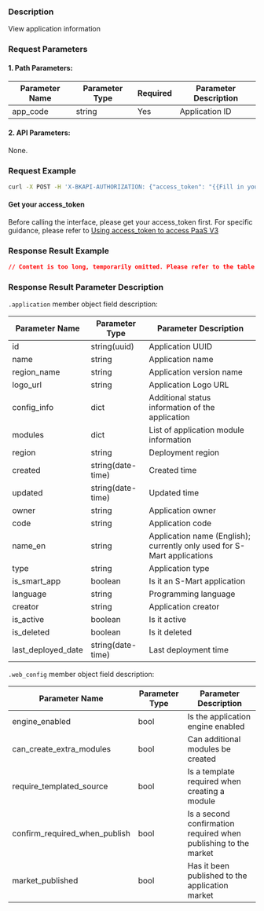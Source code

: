 ### Description
View application information


### Request Parameters

#### 1. Path Parameters:

| Parameter Name | Parameter Type | Required | Parameter Description |
|----------------|----------------|----------|-----------------------|
| app_code       | string         | Yes      | Application ID        |

#### 2. API Parameters:
None.

### Request Example

```bash
curl -X POST -H 'X-BKAPI-AUTHORIZATION: {"access_token": "{{Fill in your AccessToken}}"}' http://bkapi.example.com/api/bkpaas3/prod/bkapps/applications/{{Fill in your AppCode}}/
```

#### Get your access_token

Before calling the interface, please get your access_token first. For specific guidance, please refer to [Using access_token to access PaaS V3](https://bk.tencent.com/docs/markdown/PaaS/DevelopTools/BaseGuide/topics/paas/access_token)


### Response Result Example

```json
// Content is too long, temporarily omitted. Please refer to the table below for field details.
```

### Response Result Parameter Description

`.application` member object field description:

| Parameter Name           | Parameter Type    | Parameter Description                  |
|--------------------------|-------------------|----------------------------------------|
| id                       | string(uuid)      | Application UUID                                   |
| name                     | string            | Application name                                      |
| region_name              | string            | Application version name               |
| logo_url                 | string            | Application Logo URL                   |
| config_info              | dict              | Additional status information of the application |
| modules                  | dict              | List of application module information |
| region                   | string            | Deployment region                      |
| created                  | string(date-time) | Created time                                       |
| updated                  | string(date-time) | Updated time                                       |
| owner                    | string            |  Application owner                                      |
| code                     | string            | Application code                       |
| name_en                  | string            | Application name (English); currently only used for S-Mart applications |
| type                     | string            | Application type                       |
| is_smart_app             | boolean           | Is it an S-Mart application            |
| language                 | string            | Programming language                   |
| creator                  | string            | Application creator                                       |
| is_active                | boolean           | Is it active                           |
| is_deleted               | boolean           | Is it deleted                          |
| last_deployed_date       | string(date-time) | Last deployment time                   |

`.web_config` member object field description:

| Parameter Name                      | Parameter Type | Parameter Description                  |
|-------------------------------------|----------------|----------------------------------------|
| engine_enabled                      | bool           | Is the application engine enabled      |
| can_create_extra_modules            | bool           | Can additional modules be created      |
| require_templated_source            | bool           | Is a template required when creating a module |
| confirm_required_when_publish       | bool           | Is a second confirmation required when publishing to the market |
| market_published                    | bool           | Has it been published to the application market |